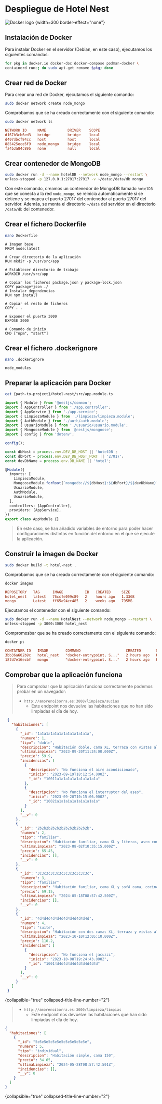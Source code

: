 # Despliegue de Hotel Nest

![Docker logo](docker.svg) {width=300 border-effect="none"}

## Instalación de Docker

Para instalar Docker en el servidor (Debian, en este caso), ejecutamos los siguientes comandos:

```Bash
for pkg in docker.io docker-doc docker-compose podman-docker \
containerd runc; do sudo apt-get remove $pkg; done
```

## Crear red de Docker

Para crear una red de Docker, ejecutamos el siguiente comando:

```Bash
sudo docker network create node_mongo
```

Comprobamos que se ha creado correctamente con el siguiente comando:

```Bash
sudo docker network ls
```

```Ini
NETWORK ID     NAME          DRIVER    SCOPE
d167b3cb6ed3   bridge        bridge    local
d407dbcf94cc   host          host      local
885425ece5f9   node_mongo    bridge    local
fa4b3a84c89b   none          null      local
```

## Crear contenedor de MongoDB

```Bash
sudo docker run -d --name hotelDB --network node_mongo --restart \
unless-stopped -p 127.0.0.1:27017:27017 -v ~/data:/data/db mongo
```

Con este comando, creamos un contenedor de MongoDB llamado `hotelDB` que se conecta a la red `node_mongo`, 
se reinicia automáticamente si se detiene y se mapea el puerto 27017 del contenedor al puerto 27017 del 
servidor. Además, se monta el directorio `~/data` del servidor en el directorio `/data/db` del contenedor.

## Crear el fichero Dockerfile

```Bash
nano Dockerfile
```

```Docker
# Imagen base
FROM node:latest

# Crear directorio de la aplicación
RUN mkdir -p /usr/src/app

# Establecer directorio de trabajo
WORKDIR /usr/src/app

# Copiar los ficheros package.json y package-lock.json
COPY package*json ./
# Instalar dependencias
RUN npm install

# Copiar el resto de ficheros
COPY . .

# Exponer el puerto 3000
EXPOSE 3000

# Comando de inicio
CMD ["npm", "start"]
```

## Crear el fichero .dockerignore

```Bash
nano .dockerignore
```

```Docker
node_modules
```

## Preparar la aplicación para Docker

```Bash
cat {path-to-project}/hotel-nest/src/app.module.ts
```

```Typescript
import { Module } from '@nestjs/common';
import { AppController } from './app.controller';
import { AppService } from './app.service';
import { LimpiezaModule } from './limpieza/limpieza.module';
import { AuthModule } from './auth/auth.module';
import { UsuarioModule } from './usuario/usuario.module';
import { MongooseModule } from '@nestjs/mongoose';
import { config } from 'dotenv';

config();

const dbHost = process.env.DEV_DB_HOST || 'hotelDB';
const dbPort = process.env.DEV_DB_HOST_PORT || '27017';
const devDbName = process.env.DB_NAME || 'hotel';

@Module({
  imports: [
    LimpiezaModule,
    MongooseModule.forRoot(`mongodb://${dbHost}:${dbPort}/${devDbName}`),
    UsuarioModule,
    AuthModule,
    UsuarioModule,
  ],
  controllers: [AppController],
  providers: [AppService],
})
export class AppModule {}
```

> En este caso, se han añadido variables de entorno para poder hacer configuraciones distintas
> en función del entorno en el que se ejecute la aplicación.

## Construir la imagen de Docker

```Bash
sudo docker build -t hotel-nest .
```

Comprobamos que se ha creado correctamente con el siguiente comando:

```Bash
docker images
```

```Ini
REPOSITORY   TAG      IMAGE          ID   CREATED     SIZE
hotel_nest   latest   76ccfe099c89   2    hours ago   1.33GB
mongo        Latest   ff65a94ec485   2    weeks ago   795MB
```

Ejecutamos el contenedor con el siguiente comando:

```Bash
sudo docker run -d --name HotelNest --network node_mongo --restart \
unless-stopped -p 3000:3000 hotel_nest
```

Compromosbar que se ha creado correctamente con el siguiente comando:

```Bash
docker ps
```

```Ini
CONTATNER ID   IMAGE        COMMAND                     CREATED       STATUS       PORTS                                        NAMES
3bb36a602b9c   hotel_nest   "docker-entrypoint. S..."   2 hours ago   Up 2 hours   0.0.0.0:3000->3000/tcp, ::: 3000->3000/tcp   HotelNest
187d7e16ecbf   mongo        "docker-entrypoint. S..."   2 hours ago   Up 2 hours   127.0.0.1:27017->27017/tcp                   hotelDB
```

## Comprobar que la aplicación funciona

> Para comprobar que la aplicación funciona correctamente podemos probar en un navegador:
> 
> - `http://amorenoiborra.es:3000/limpieza/sucias`
>   - Este endpoint nos devuelve las habitaciones que no han sido limpiadas el día de hoy.

```JSON
 {
   "habitaciones": [
     {
       "_id": "1a1a1a1a1a1a1a1a1a1a1a1a",
       "numero": 1,
       "tipo": "doble",
       "descripcion": "Habitación doble, cama XL, terraza con vistas al mar",
       "ultimaLimpieza": "2023-09-20T11:24:00.000Z",
       "precio": 59.9,
       "incidencias": [
         {
           "descripcion": "No funciona el aire acondicionado",
           "inicio": "2023-09-19T18:12:54.000Z",
           "_id": "10011a1a1a1a1a1a1a1a1a1a"
         },
         {
           "descripcion": "No funciona el interruptor del aseo",
           "inicio": "2023-09-20T10:15:06.000Z",
           "_id": "10021a1a1a1a1a1a1a1a1a1a"
         }
       ],
       "__v": 0
     },
     {
       "_id": "2b2b2b2b2b2b2b2b2b2b2b2b",
       "numero": 2,
       "tipo": "familiar",
       "descripcion": "Habitación familiar, cama XL y literas, aseo con bañera",
       "ultimaLimpieza": "2023-08-02T10:35:15.000Z",
       "precio": 65.45,
       "incidencias": [],
       "__v": 0
     },
     {
       "_id": "3c3c3c3c3c3c3c3c3c3c3c3c",
       "numero": 3,
       "tipo": "familiar",
       "descripcion": "Habitación familiar, cama XL y sofá cama, cocina con nevera",
       "precio": 69.15,
       "ultimaLimpieza": "2024-05-18T08:57:42.500Z",
       "incidencias": [],
       "__v": 0
     },
     {
       "_id": "4d4d4d4d4d4d4d4d4d4d4d4d",
       "numero": 4,
       "tipo": "suite",
       "descripcion": "Habitación con dos camas XL, terraza y vistas al mar",
       "ultimaLimpieza": "2023-10-10T12:05:10.000Z",
       "precio": 110.2,
       "incidencias": [
         {
           "descripcion": "No funciona el jacuzzi",
           "inicio": "2023-10-08T19:24:43.000Z",
           "_id": "10014d4d4d4d4d4d4d4d4d4d"
         }
       ],
       "__v": 0
     }
   ]
 }
 ```
{collapsible="true" collapsed-title-line-number="2"}

 
> - `http://amorenoiborra.es:3000/limpieza/limpias`
>   - Este endpoint nos devuelve las habitaciones que han sido limpiadas el día de hoy.
```JSON
{
  "habitaciones": [
    {
      "_id": "5e5e5e5e5e5e5e5e5e5e5e5e",
      "numero": 5,
      "tipo": "individual",
      "descripcion": "Habitación simple, cama 150",
      "precio": 34.65,
      "ultimaLimpieza": "2024-05-28T08:57:42.501Z",
      "incidencias": [],
      "__v": 0
    }
  ]
}
```
{collapsible="true" collapsed-title-line-number="2"}
